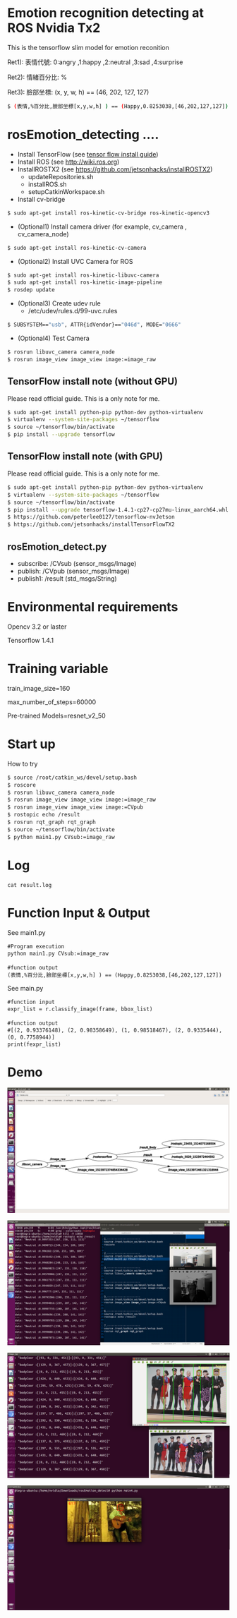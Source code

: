 
# Emotion recognition detecting at ROS Nvidia Tx2
This is the tensorflow slim model for emotion reconition

Ret1):  表情代號: 0:angry ,1:happy  ,2:neutral ,3:sad ,4:surprise

Ret2):  情緒百分比: %

Ret3):  臉部坐標:  (x, y, w, h) == (46, 202, 127, 127)

```bash
$ (表情,%百分比,臉部坐標[x,y,w,h] ) == (Happy,0.8253038,[46,202,127,127])
```

rosEmotion_detecting ....
=========================

- Install TensorFlow (see [tensor flow install guide](https://www.tensorflow.org/install/install_linux))
- Install ROS (see http://wiki.ros.org)
- InstallROSTX2 (see https://github.com/jetsonhacks/installROSTX2)
    - updateRepositories.sh
    - installROS.sh
    - setupCatkinWorkspace.sh
- Install cv-bridge

```bash
$ sudo apt-get install ros-kinetic-cv-bridge ros-kinetic-opencv3
```

- (Optional1) Install camera driver (for example, cv_camera , cv_camera_node)

```bash
$ sudo apt-get install ros-kinetic-cv-camera
```

- (Optional2) Install UVC Camera for ROS
```bash
$ sudo apt-get install ros-kinetic-libuvc-camera
$ sudo apt-get install ros-kinetic-image-pipeline
$ rosdep update
```

- (Optional3) Create udev rule
    - /etc/udev/rules.d/99-uvc.rules
```bash
$ SUBSYSTEM=="usb", ATTR{idVendor}=="046d", MODE="0666"
```

- (Optional4) Test Camera
```bash
$ rosrun libuvc_camera camera_node
$ rosrun image_view image_view image:=image_raw
```

TensorFlow install note (without GPU)
-------------------------------------------
Please read official guide. This is a only note for me.

```bash
$ sudo apt-get install python-pip python-dev python-virtualenv
$ virtualenv --system-site-packages ~/tensorflow
$ source ~/tensorflow/bin/activate
$ pip install --upgrade tensorflow
```


TensorFlow install note (with GPU)
-------------------------------------------
Please read official guide. This is a only note for me.

```bash
$ sudo apt-get install python-pip python-dev python-virtualenv
$ virtualenv --system-site-packages ~/tensorflow
$ source ~/tensorflow/bin/activate
$ pip install --upgrade tensorflow-1.4.1-cp27-cp27mu-linux_aarch64.whl
$ https://github.com/peterlee0127/tensorflow-nvJetson
$ https://github.com/jetsonhacks/installTensorFlowTX2
```


rosEmotion_detect.py
--------------------
* subscribe: /CVsub  (sensor_msgs/Image)
* publish:   /CVpub  (sensor_msgs/Image)
* publish1:  /result (std_msgs/String)



# Environmental requirements
Opencv 3.2 or laster

Tensorflow 1.4.1

# Training variable
train_image_size=160 

max_number_of_steps=60000 

Pre-trained Models=resnet_v2_50

# Start up
How to try

```bash
$ source /root/catkin_ws/devel/setup.bash
$ roscore
$ rosrun libuvc_camera camera_node
$ rosrun image_view image_view image:=image_raw
$ rosrun image_view image_view image:=CVpub
$ rostopic echo /result
$ rosrun rqt_graph rqt_graph
$ source ~/tensorflow/bin/activate
$ python main1.py CVsub:=image_raw
```

# Log
```
cat result.log
```

# Function Input & Output

See main1.py



```
#Program execution
python main1.py CVsub:=image_raw

#function output
(表情,%百分比,臉部坐標[x,y,w,h] ) == (Happy,0.8253038,[46,202,127,127])
```

See main.py

```
#function input
expr_list = r.classify_image(frame, bbox_list)

#function output
#[(2, 0.93376148), (2, 0.98358649), (1, 0.98518467), (2, 0.9335444), (0, 0.7758944)]
print(fexpr_list)
```


# Demo
![Total Ros Structure](./data/rqtGraph1.png)

![Partical Detailed Demo](./data/rostopic.png)

![Partical Detailed Demo](./data/demo4.png)

![Partical Detailed Demo](./data/demo5.png)

